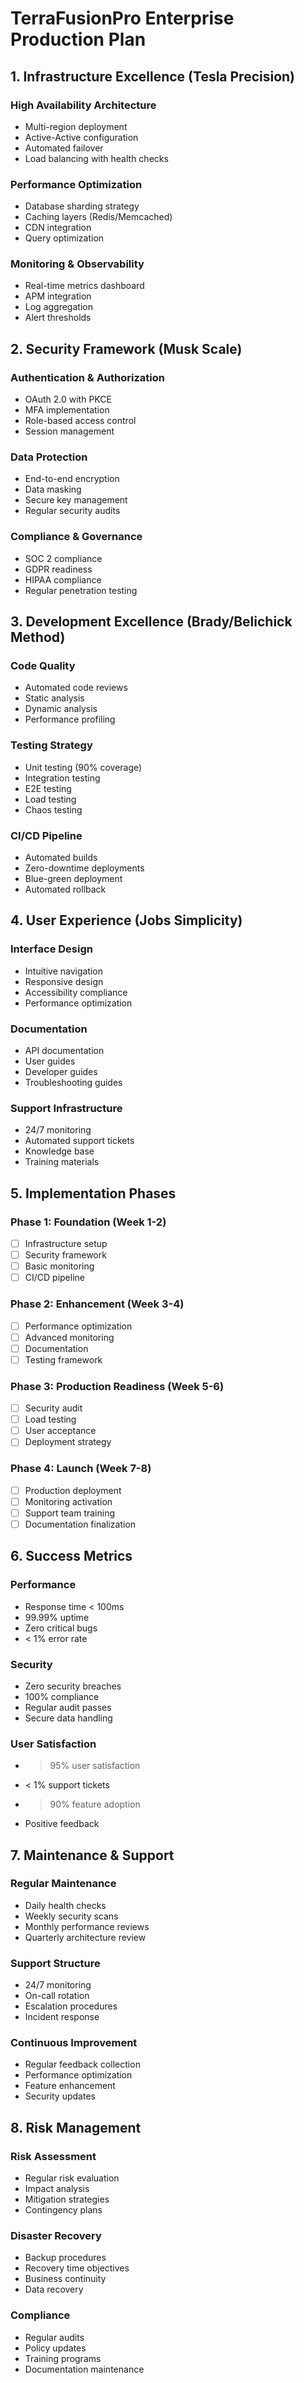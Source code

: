 # TerraFusionPro Enterprise Production Plan

## 1. Infrastructure Excellence (Tesla Precision)

### High Availability Architecture
- Multi-region deployment
- Active-Active configuration
- Automated failover
- Load balancing with health checks

### Performance Optimization
- Database sharding strategy
- Caching layers (Redis/Memcached)
- CDN integration
- Query optimization

### Monitoring & Observability
- Real-time metrics dashboard
- APM integration
- Log aggregation
- Alert thresholds

## 2. Security Framework (Musk Scale)

### Authentication & Authorization
- OAuth 2.0 with PKCE
- MFA implementation
- Role-based access control
- Session management

### Data Protection
- End-to-end encryption
- Data masking
- Secure key management
- Regular security audits

### Compliance & Governance
- SOC 2 compliance
- GDPR readiness
- HIPAA compliance
- Regular penetration testing

## 3. Development Excellence (Brady/Belichick Method)

### Code Quality
- Automated code reviews
- Static analysis
- Dynamic analysis
- Performance profiling

### Testing Strategy
- Unit testing (90% coverage)
- Integration testing
- E2E testing
- Load testing
- Chaos testing

### CI/CD Pipeline
- Automated builds
- Zero-downtime deployments
- Blue-green deployment
- Automated rollback

## 4. User Experience (Jobs Simplicity)

### Interface Design
- Intuitive navigation
- Responsive design
- Accessibility compliance
- Performance optimization

### Documentation
- API documentation
- User guides
- Developer guides
- Troubleshooting guides

### Support Infrastructure
- 24/7 monitoring
- Automated support tickets
- Knowledge base
- Training materials

## 5. Implementation Phases

### Phase 1: Foundation (Week 1-2)
- [ ] Infrastructure setup
- [ ] Security framework
- [ ] Basic monitoring
- [ ] CI/CD pipeline

### Phase 2: Enhancement (Week 3-4)
- [ ] Performance optimization
- [ ] Advanced monitoring
- [ ] Documentation
- [ ] Testing framework

### Phase 3: Production Readiness (Week 5-6)
- [ ] Security audit
- [ ] Load testing
- [ ] User acceptance
- [ ] Deployment strategy

### Phase 4: Launch (Week 7-8)
- [ ] Production deployment
- [ ] Monitoring activation
- [ ] Support team training
- [ ] Documentation finalization

## 6. Success Metrics

### Performance
- Response time < 100ms
- 99.99% uptime
- Zero critical bugs
- < 1% error rate

### Security
- Zero security breaches
- 100% compliance
- Regular audit passes
- Secure data handling

### User Satisfaction
- > 95% user satisfaction
- < 1% support tickets
- > 90% feature adoption
- Positive feedback

## 7. Maintenance & Support

### Regular Maintenance
- Daily health checks
- Weekly security scans
- Monthly performance reviews
- Quarterly architecture review

### Support Structure
- 24/7 monitoring
- On-call rotation
- Escalation procedures
- Incident response

### Continuous Improvement
- Regular feedback collection
- Performance optimization
- Feature enhancement
- Security updates

## 8. Risk Management

### Risk Assessment
- Regular risk evaluation
- Impact analysis
- Mitigation strategies
- Contingency plans

### Disaster Recovery
- Backup procedures
- Recovery time objectives
- Business continuity
- Data recovery

### Compliance
- Regular audits
- Policy updates
- Training programs
- Documentation maintenance 